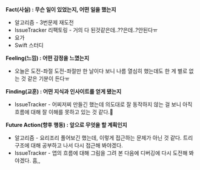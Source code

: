 **Fact(사실) : 무슨 일이 있었는지, 어떤 일을 했는지**

- 알고리즘 - 3번문제 재도전
- IssueTracker 리팩토링 - 거의 다 된것같은데..??은데..?안된다ㅠ
- 요가
- Swift 스터디

**Feeling(느낌) : 어떤 감정을 느꼈는지**

- 오늘은 도전-좌절 도전-좌절만 한 날이다 보니 나름 열심히 했는데도 한 게 별로 없는 것 같은 기분이 든다ㅠ

**Finding(교훈) : 어떤 지식과 인사이트를 얻게 됐는지**

- IssueTracker - 어찌저찌 만들긴 했는데 의도대로 잘 동작하지 않는 걸 보니 아직 흐름에 대해 잘 이해를 못하고 있는 것 같다.🧐

**Future Action(향후 행동) : 앞으로 무엇을 할 계획인지**

- 알고리즘 - 요리조리 풀어보긴 했는데, 이렇게 접근하는 문제가 아닌 것 같다. 트리구조에 대해 공부하고 나서 다시 접근해 봐야겠다.
- IssueTracker - 앱의 흐름에 대해 그림을 그려 본 다음에 디버깅에 다시 도전해 봐야겠다. 흠,,
